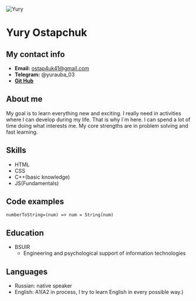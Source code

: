![Yury](//0ZtL8ZV1aRuEF91zI0ecIpHxeUP3rSkHngIpCoRdFERK5BJmtTqPPWNJTXSzrre0e_Jlpc7plJN1Ich3Hfpcancf.jpg)

# Yury Ostapchuk

## My contact info

- **Email:** ostap4uk41@gmail.com
- **Telegram:** @yurauba_03
- [**Git Hub**](https://github.com/Yury0310)

## About me

My goal is to learn everything new and exciting. I really need in activities where I can develop during my life. That is why I`m here. I can spend a lot of time doing what interests me. My core strengths are in problem solving and fast learning.

## Skills

- HTML
- CSS
- C++(basic knowledge)
- JS(Fundamentals)

## Code examples

```
numberToString=(num) => num = String(num)

```

## Education

- BSUIR
  - Engineering and psychological support of information technologies

## Languages

- Russian: native speaker
- English: A1(A2 in process, I try to learn English in every possible way.)

